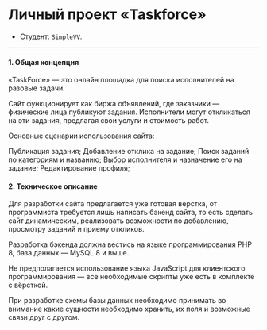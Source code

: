 # Личный проект «Taskforce»

* Студент: `SimpleVV`.

---
#### 1. Общая концепция
«TaskForce» — это онлайн площадка для поиска исполнителей на разовые задачи. 

Сайт функционирует как биржа объявлений, где заказчики — физические лица публикуют задания. Исполнители могут откликаться на эти задания, предлагая свои услуги и стоимость работ.

Основные сценарии использования сайта:

Публикация задания;
Добавление отклика на задание;
Поиск заданий по категориям и названию;
Выбор исполнителя и назначение его на задание;
Редактирование профиля;

#### 2. Техническое описание
Для разработки сайта предлагается уже готовая верстка, от программиста требуется лишь написать бэкенд сайта, то есть сделать сайт динамическим, реализовать возможности по добавлению, просмотру заданий и приему откликов.

Разработка бэкенда должна вестись на языке программирования PHP 8, база данных — MySQL 8 и выше.

Не предполагается использование языка JavaScript для клиентского программирования — все необходимые скрипты уже есть в комплекте с вёрсткой.

При разработке схемы базы данных необходимо принимать во внимание какие сущности необходимо хранить, их поля и возможные связи друг с другом.
